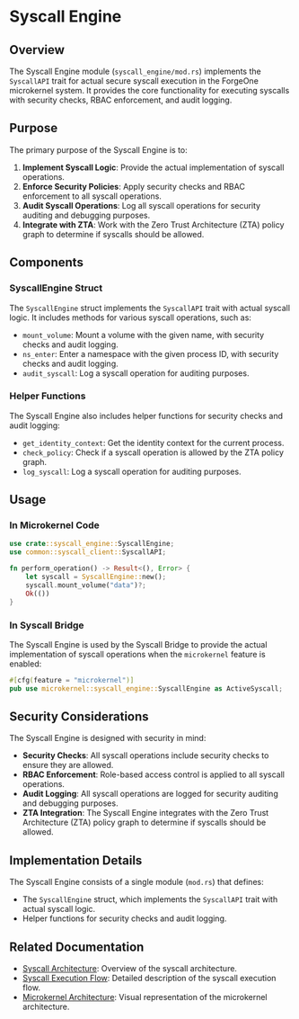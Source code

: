 # Syscall Engine

## Overview

The Syscall Engine module (`syscall_engine/mod.rs`) implements the `SyscallAPI` trait for actual secure syscall execution in the ForgeOne microkernel system. It provides the core functionality for executing syscalls with security checks, RBAC enforcement, and audit logging.

## Purpose

The primary purpose of the Syscall Engine is to:

1. **Implement Syscall Logic**: Provide the actual implementation of syscall operations.
2. **Enforce Security Policies**: Apply security checks and RBAC enforcement to all syscall operations.
3. **Audit Syscall Operations**: Log all syscall operations for security auditing and debugging purposes.
4. **Integrate with ZTA**: Work with the Zero Trust Architecture (ZTA) policy graph to determine if syscalls should be allowed.

## Components

### SyscallEngine Struct

The `SyscallEngine` struct implements the `SyscallAPI` trait with actual syscall logic. It includes methods for various syscall operations, such as:

- `mount_volume`: Mount a volume with the given name, with security checks and audit logging.
- `ns_enter`: Enter a namespace with the given process ID, with security checks and audit logging.
- `audit_syscall`: Log a syscall operation for auditing purposes.

### Helper Functions

The Syscall Engine also includes helper functions for security checks and audit logging:

- `get_identity_context`: Get the identity context for the current process.
- `check_policy`: Check if a syscall operation is allowed by the ZTA policy graph.
- `log_syscall`: Log a syscall operation for auditing purposes.

## Usage

### In Microkernel Code

```rust
use crate::syscall_engine::SyscallEngine;
use common::syscall_client::SyscallAPI;

fn perform_operation() -> Result<(), Error> {
    let syscall = SyscallEngine::new();
    syscall.mount_volume("data")?;
    Ok(())
}
```

### In Syscall Bridge

The Syscall Engine is used by the Syscall Bridge to provide the actual implementation of syscall operations when the `microkernel` feature is enabled:

```rust
#[cfg(feature = "microkernel")]
pub use microkernel::syscall_engine::SyscallEngine as ActiveSyscall;
```

## Security Considerations

The Syscall Engine is designed with security in mind:

- **Security Checks**: All syscall operations include security checks to ensure they are allowed.
- **RBAC Enforcement**: Role-based access control is applied to all syscall operations.
- **Audit Logging**: All syscall operations are logged for security auditing and debugging purposes.
- **ZTA Integration**: The Syscall Engine integrates with the Zero Trust Architecture (ZTA) policy graph to determine if syscalls should be allowed.

## Implementation Details

The Syscall Engine consists of a single module (`mod.rs`) that defines:

- The `SyscallEngine` struct, which implements the `SyscallAPI` trait with actual syscall logic.
- Helper functions for security checks and audit logging.

## Related Documentation

- [Syscall Architecture](../../docs/syscall_architecture.md): Overview of the syscall architecture.
- [Syscall Execution Flow](../../docs/syscall_execution_flow.md): Detailed description of the syscall execution flow.
- [Microkernel Architecture](../../docs/microkernel_architecture.svg): Visual representation of the microkernel architecture.